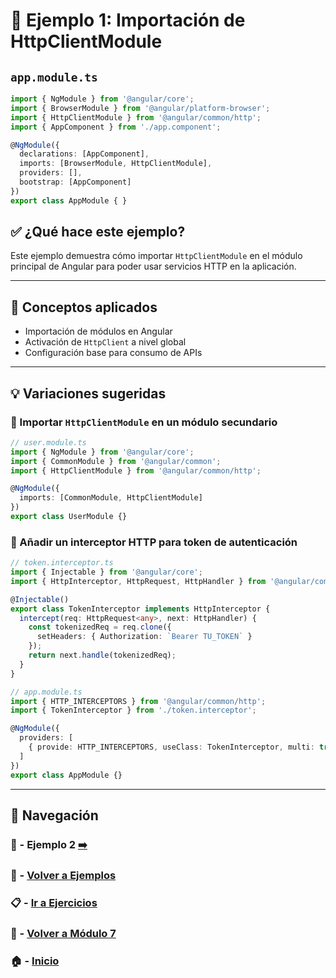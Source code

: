 # 🧪 Ejemplo 1: Importación de HttpClientModule

## `app.module.ts`
```ts
import { NgModule } from '@angular/core';
import { BrowserModule } from '@angular/platform-browser';
import { HttpClientModule } from '@angular/common/http';
import { AppComponent } from './app.component';

@NgModule({
  declarations: [AppComponent],
  imports: [BrowserModule, HttpClientModule],
  providers: [],
  bootstrap: [AppComponent]
})
export class AppModule { }
```

## ✅ ¿Qué hace este ejemplo?
Este ejemplo demuestra cómo importar `HttpClientModule` en el módulo principal de Angular para poder usar servicios HTTP en la aplicación.

---

## 🧠 Conceptos aplicados
- Importación de módulos en Angular
- Activación de `HttpClient` a nivel global
- Configuración base para consumo de APIs

---


## 💡 Variaciones sugeridas

### 🔹 Importar `HttpClientModule` en un módulo secundario

```ts
// user.module.ts
import { NgModule } from '@angular/core';
import { CommonModule } from '@angular/common';
import { HttpClientModule } from '@angular/common/http';

@NgModule({
  imports: [CommonModule, HttpClientModule]
})
export class UserModule {}
```

### 🔹 Añadir un interceptor HTTP para token de autenticación

```ts
// token.interceptor.ts
import { Injectable } from '@angular/core';
import { HttpInterceptor, HttpRequest, HttpHandler } from '@angular/common/http';

@Injectable()
export class TokenInterceptor implements HttpInterceptor {
  intercept(req: HttpRequest<any>, next: HttpHandler) {
    const tokenizedReq = req.clone({
      setHeaders: { Authorization: `Bearer TU_TOKEN` }
    });
    return next.handle(tokenizedReq);
  }
}
```

```ts
// app.module.ts
import { HTTP_INTERCEPTORS } from '@angular/common/http';
import { TokenInterceptor } from './token.interceptor';

@NgModule({
  providers: [
    { provide: HTTP_INTERCEPTORS, useClass: TokenInterceptor, multi: true }
  ]
})
export class AppModule {}
```

---

## 🔁 Navegación

### 🧪 - Ejemplo 2 [➡️](./Ejemplo_2.md)

### 🧪 - [Volver a Ejemplos](../README.md)

### 📋 - [Ir a Ejercicios](../../Ejercicios/README.md)

### 📘 - [Volver a Módulo 7](../../Modulo_7.md)

### 🏠 - [Inicio](../../../README.md)

